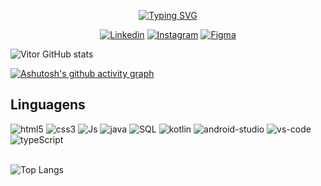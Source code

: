 <div align="center"">

[![Typing SVG](https://readme-typing-svg.demolab.com?font=Rubik&letterSpacing=-1px&duration=3000&pause=300&color=9A3EF7FF&center=true&width=435&lines=Ol%C3%A1%2C+seja+bem+vindo(a)%2C+meu+nome+%C3%A9+Vitor;Esse+%C3%A9+meu+Github)](https://git.io/typing-svg)

</div>

<div align="center">

[![Linkedin](https://img.shields.io/badge/LinkedIn-9A3EF7?style=for-the-badge&logo=linkedin&logoColor=white)](https://www.linkedin.com/in/vitor-paes-kolle-2bb08a30b/) [![Instagram](https://img.shields.io/badge/Instagram-9A3EF7?style=for-the-badge&logo=instagram&logoColor=white)](https://www.instagram.com/vitorkolle/) [![Figma](https://img.shields.io/badge/Figma-9A3EF7?style=for-the-badge&logo=figma&logoColor=white)](https://www.figma.com/files/user/1201643014433847388?fuid=1201643014433847388)

</div>

![Vitor GitHub stats](https://github-readme-stats.vercel.app/api?username=vitorkolle&show_icons=true&theme=tokyonight)

[![Ashutosh's github activity graph](https://github-readme-activity-graph.vercel.app/graph?username=Vitorkolle&theme=tokyo-night)](https://github.com/ashutosh00710/github-readme-activity-graph)
## Linguagens
<div>
<img src = "https://img.shields.io/badge/HTML5-E34F26?style=for-the-badge&logo=html5&logoColor=white" alt = "html5">
<img src = "https://img.shields.io/badge/CSS3-1572B6?style=for-the-badge&logo=css3&logoColor=white" alt = "css3">
<img src = "https://img.shields.io/badge/JavaScript-323330?style=for-the-badge&logo=javascript&logoColor=F7DF1E" alt = "Js">
<img src = "https://img.shields.io/badge/Java-ED8B00?style=for-the-badge&logo=openjdk&logoColor=white" alt = "java">
<img src = "https://img.shields.io/badge/MySQL-00000F?style=for-the-badge&logo=mysql&logoColor=white" alt = "SQL">
<img src = "https://img.shields.io/badge/Kotlin-0095D5?&style=for-the-badge&logo=kotlin&logoColor=white" alt = "kotlin">
<img src = "https://img.shields.io/badge/Android_Studio-3DDC84?style=for-the-badge&logo=android-studio&logoColor=white" alt = "android-studio">
 <img src = "https://img.shields.io/badge/Visual_Studio_Code-0078D4?style=for-the-badge&logo=visual%20studio%20code&logoColor=white" alt = "vs-code"> 
<img src = "https://img.shields.io/badge/TypeScript-007ACC?style=for-the-badge&logo=typescript&logoColor=white" alt = "typeScript">
</div>
<br>

![Top Langs](https://github-readme-stats.vercel.app/api/top-langs/?username=vitorkolle&layout=compact&theme=tokyonight)

<br>
